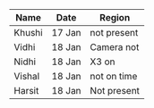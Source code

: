 | Name | Date | Region | 
| ---- | ---- | ------ |
| Khushi | 17 Jan | not present |
| Vidhi | 18 Jan | Camera not  |
| Nidhi | 18 Jan |X3 on |
| Vishal | 18 Jan | not on time |
| Harsit | 18 Jan | Not present |


